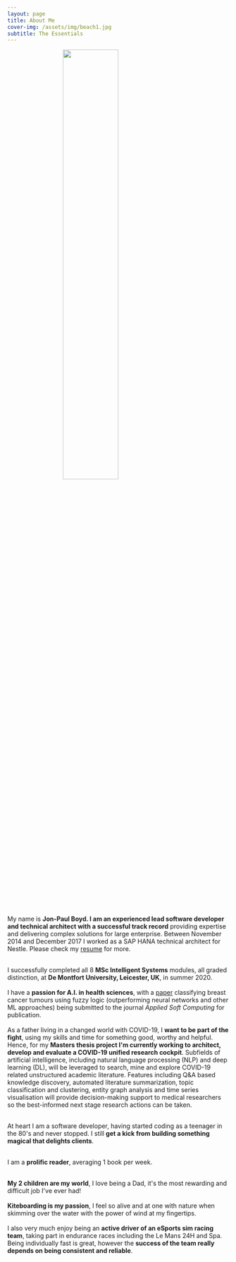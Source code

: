 ```yaml
---
layout: page
title: About Me
cover-img: /assets/img/beach1.jpg
subtitle: The Essentials
---
```

<div id="aboutme-section">
    <img src="/assets/img/me.png" style="width: 50%; height: 50%; margin-left: auto; margin-right: auto; display: block">
    <p class="about-text">
        <span class="fa fa-briefcase about-icon"></span>
            My name is <strong>Jon-Paul Boyd. I am an experienced lead software developer and technical architect 
            with a successful track record</strong> providing expertise and delivering complex solutions for large enterprise. Between 
            November 2014 and December 2017 I worked as a SAP HANA technical architect for Nestle. Please check my 
            <a href="https://docs.google.com/viewer?url=https://github.com/corticalstack/corticalstack.github.io/raw/master/docs/cv/Jon-Paul Boyd Resume.pdf">resume</a> 
            for more.
            <br><br>
    </p>
    <p class="about-text">
        <span class="fa fa-graduation-cap about-icon"></span>
            I successfully completed all 8 <strong>MSc Intelligent Systems</strong> modules, all graded distinction, 
            at <strong>De Montfort University, Leicester, UK</strong>, in summer 2020. <br><br>I have a <strong>passion for A.I. 
            in health sciences</strong>, with a <a href="https://docs.google.com/viewer?url=https://github.com/corticalstack/corticalstack.github.io/raw/master/docs/fl/Breast Cancer Tumour Classification With FIS.pdf">paper</a> 
            classifying breast cancer tumours using fuzzy logic (outperforming neural networks and other ML approaches) 
            being submitted to the journal <em>Applied Soft Computing</em> for publication.<br><br>
            As a father living in a changed world with COVID-19, I <strong>want to be part of the fight</strong>, using my skills and time for something 
            good, worthy and helpful. Hence, for my <strong>Masters thesis project I'm currently working to architect, develop and 
            evaluate a COVID-19 unified research cockpit</strong>. Subfields of artificial intelligence, including natural 
            language processing (NLP) and deep learning (DL), will be leveraged to search, mine and explore COVID-19 related 
            unstructured academic literature. Features including Q&A based knowledge discovery, automated literature 
            summarization, topic classification and clustering, entity graph analysis and time series visualisation will 
            provide decision-making support to medical researchers so the best-informed next stage research actions can 
            be taken.
            <br><br>
    </p>
    <p class="about-text">
        <span class="fa fa-code about-icon"></span>
            At heart I am a software developer, having started coding as a teenager in the 80's and never stopped. I still 
            <strong>get a kick from building something magical that delights clients</strong>. 
            <br><br>
    </p>
    <p class="about-text">
        <span class="fa fa-book about-icon"></span>
          I am a <strong>prolific reader</strong>, averaging 1 book per week.
          <br><br>
    </p>
    <p class="about-text">
        <span class="fa fa-heart about-icon"></span>
            <strong>My 2 children are my world</strong>, I love being a Dad, it's the most rewarding and difficult job 
            I've ever had!<br><br>
            <strong>Kiteboarding is my passion</strong>, I feel so alive and at one with nature when skimming over the water with the 
            power of wind at my fingertips.<br><br>
            I also very much enjoy being an <strong>active driver of an eSports sim racing team</strong>, 
            taking part in endurance races including the Le Mans 24H and Spa. Being individually fast is great, however the 
            <strong>success of the team really depends on being consistent and reliable</strong>. 
    </p>
    